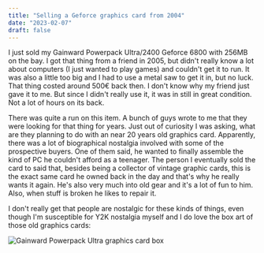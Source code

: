 ```yaml
---
title: "Selling a Geforce graphics card from 2004"
date: "2023-02-07"
draft: false
---
```


I just sold my Gainward Powerpack Ultra/2400 Geforce 6800 with 256MB on the bay. I got that thing from a friend in 2005, but didn't really know a lot about computers (I just wanted to play games) and couldn't get it to run. It was also a little too big and I had to use a metal saw to get it in, but no luck. That thing costed around 500€ back then. I don't know why my friend just gave it to me. But since I didn't really use it, it was in still in great condition. Not a lot of hours on its back.

There was quite a run on this item. A bunch of guys wrote to me that they were looking for that thing for years. Just out of curiosity I was asking, what are they planning to do with an near 20 years old graphics card. Apparently, there was a lot of biographical nostalgia involved with some of the prospective buyers. One of them said, he wanted to finally assemble the kind of PC he couldn't afford as a teenager. The person I eventually sold the card to said that, besides being a collector of vintage graphic cards, this is the exact same card he owned back in the day and that's why he really wants it again. He's also very much into old gear and it's a lot of fun to him. Also, when stuff is broken he likes to repair it.

I don't really get that people are nostalgic for these kinds of things, even though I'm susceptible for Y2K nostalgia myself and I do love the box art of those old graphics cards:

![Gainward Powerpack Ultra graphics card box](/geforce.jpg)
